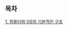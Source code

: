## 목차
[1. 컴퓨터와 OS의 기본적인 구조](https://github.com/dev-donghwan/interview/blob/main/OS/%EC%BB%B4%ED%93%A8%ED%84%B0%EC%99%80%20OS%EC%9D%98%20%EA%B8%B0%EB%B3%B8%EC%A0%81%EC%9D%B8%20%EA%B5%AC%EC%A1%B0.md)
